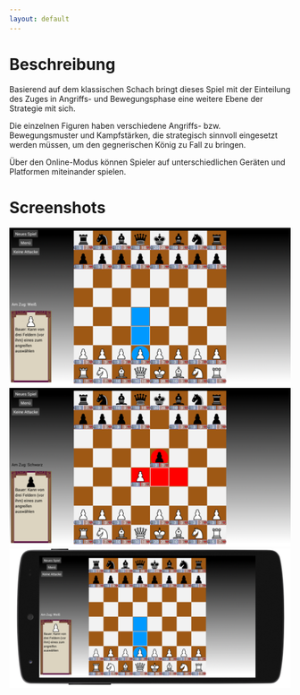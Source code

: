 ```yaml
---
layout: default
---
```


# [](#beschreibung)Beschreibung

Basierend auf dem klassischen Schach bringt dieses Spiel mit der Einteilung des Zuges in Angriffs- und Bewegungsphase eine weitere Ebene der Strategie mit sich.

Die einzelnen Figuren haben verschiedene Angriffs- bzw. Bewegungsmuster und Kampfstärken, die strategisch sinnvoll eingesetzt werden müssen, um den gegnerischen König zu Fall zu bringen.

Über den Online-Modus können Spieler auf unterschiedlichen Geräten und Platformen miteinander spielen.

# [](#screenshots)Screenshots
![](Screenshot1.png)
![](Screenshot2.png)
![](Screenshot3.png)
